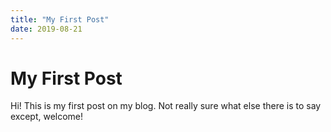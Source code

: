 ```yaml
---
title: "My First Post"
date: 2019-08-21
---
```


# My First Post

Hi! This is my first post on my blog. Not really sure what else there is to say except, welcome!
